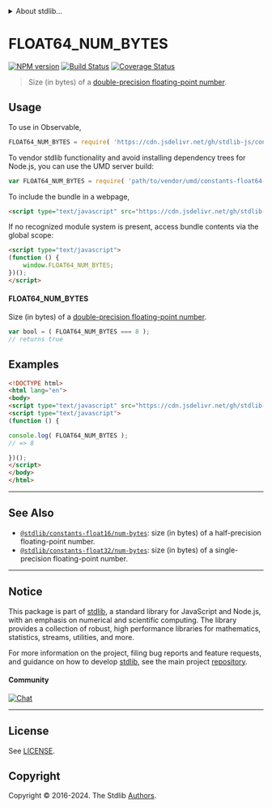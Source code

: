 <!--

@license Apache-2.0

Copyright (c) 2018 The Stdlib Authors.

Licensed under the Apache License, Version 2.0 (the "License");
you may not use this file except in compliance with the License.
You may obtain a copy of the License at

   http://www.apache.org/licenses/LICENSE-2.0

Unless required by applicable law or agreed to in writing, software
distributed under the License is distributed on an "AS IS" BASIS,
WITHOUT WARRANTIES OR CONDITIONS OF ANY KIND, either express or implied.
See the License for the specific language governing permissions and
limitations under the License.

-->


<details>
  <summary>
    About stdlib...
  </summary>
  <p>We believe in a future in which the web is a preferred environment for numerical computation. To help realize this future, we've built stdlib. stdlib is a standard library, with an emphasis on numerical and scientific computation, written in JavaScript (and C) for execution in browsers and in Node.js.</p>
  <p>The library is fully decomposable, being architected in such a way that you can swap out and mix and match APIs and functionality to cater to your exact preferences and use cases.</p>
  <p>When you use stdlib, you can be absolutely certain that you are using the most thorough, rigorous, well-written, studied, documented, tested, measured, and high-quality code out there.</p>
  <p>To join us in bringing numerical computing to the web, get started by checking us out on <a href="https://github.com/stdlib-js/stdlib">GitHub</a>, and please consider <a href="https://opencollective.com/stdlib">financially supporting stdlib</a>. We greatly appreciate your continued support!</p>
</details>

# FLOAT64_NUM_BYTES

[![NPM version][npm-image]][npm-url] [![Build Status][test-image]][test-url] [![Coverage Status][coverage-image]][coverage-url] <!-- [![dependencies][dependencies-image]][dependencies-url] -->

> Size (in bytes) of a [double-precision floating-point number][ieee754].



<section class="usage">

## Usage

To use in Observable,

```javascript
FLOAT64_NUM_BYTES = require( 'https://cdn.jsdelivr.net/gh/stdlib-js/constants-float64-num-bytes@v0.2.0-umd/browser.js' )
```

To vendor stdlib functionality and avoid installing dependency trees for Node.js, you can use the UMD server build:

```javascript
var FLOAT64_NUM_BYTES = require( 'path/to/vendor/umd/constants-float64-num-bytes/index.js' )
```

To include the bundle in a webpage,

```html
<script type="text/javascript" src="https://cdn.jsdelivr.net/gh/stdlib-js/constants-float64-num-bytes@v0.2.0-umd/browser.js"></script>
```

If no recognized module system is present, access bundle contents via the global scope:

```html
<script type="text/javascript">
(function () {
    window.FLOAT64_NUM_BYTES;
})();
</script>
```

#### FLOAT64_NUM_BYTES

Size (in bytes) of a [double-precision floating-point number][ieee754].

```javascript
var bool = ( FLOAT64_NUM_BYTES === 8 );
// returns true
```

</section>

<!-- /.usage -->

<section class="examples">

## Examples

<!-- TODO: better example -->

<!-- eslint no-undef: "error" -->

```html
<!DOCTYPE html>
<html lang="en">
<body>
<script type="text/javascript" src="https://cdn.jsdelivr.net/gh/stdlib-js/constants-float64-num-bytes@v0.2.0-umd/browser.js"></script>
<script type="text/javascript">
(function () {

console.log( FLOAT64_NUM_BYTES );
// => 8

})();
</script>
</body>
</html>
```

</section>

<!-- /.examples -->

<!-- C interface documentation. -->



<!-- Section for related `stdlib` packages. Do not manually edit this section, as it is automatically populated. -->

<section class="related">

* * *

## See Also

-   <span class="package-name">[`@stdlib/constants-float16/num-bytes`][@stdlib/constants/float16/num-bytes]</span><span class="delimiter">: </span><span class="description">size (in bytes) of a half-precision floating-point number.</span>
-   <span class="package-name">[`@stdlib/constants-float32/num-bytes`][@stdlib/constants/float32/num-bytes]</span><span class="delimiter">: </span><span class="description">size (in bytes) of a single-precision floating-point number.</span>

</section>

<!-- /.related -->

<!-- Section for all links. Make sure to keep an empty line after the `section` element and another before the `/section` close. -->


<section class="main-repo" >

* * *

## Notice

This package is part of [stdlib][stdlib], a standard library for JavaScript and Node.js, with an emphasis on numerical and scientific computing. The library provides a collection of robust, high performance libraries for mathematics, statistics, streams, utilities, and more.

For more information on the project, filing bug reports and feature requests, and guidance on how to develop [stdlib][stdlib], see the main project [repository][stdlib].

#### Community

[![Chat][chat-image]][chat-url]

---

## License

See [LICENSE][stdlib-license].


## Copyright

Copyright &copy; 2016-2024. The Stdlib [Authors][stdlib-authors].

</section>

<!-- /.stdlib -->

<!-- Section for all links. Make sure to keep an empty line after the `section` element and another before the `/section` close. -->

<section class="links">

[npm-image]: http://img.shields.io/npm/v/@stdlib/constants-float64-num-bytes.svg
[npm-url]: https://npmjs.org/package/@stdlib/constants-float64-num-bytes

[test-image]: https://github.com/stdlib-js/constants-float64-num-bytes/actions/workflows/test.yml/badge.svg?branch=v0.2.0
[test-url]: https://github.com/stdlib-js/constants-float64-num-bytes/actions/workflows/test.yml?query=branch:v0.2.0

[coverage-image]: https://img.shields.io/codecov/c/github/stdlib-js/constants-float64-num-bytes/main.svg
[coverage-url]: https://codecov.io/github/stdlib-js/constants-float64-num-bytes?branch=main

<!--

[dependencies-image]: https://img.shields.io/david/stdlib-js/constants-float64-num-bytes.svg
[dependencies-url]: https://david-dm.org/stdlib-js/constants-float64-num-bytes/main

-->

[chat-image]: https://img.shields.io/gitter/room/stdlib-js/stdlib.svg
[chat-url]: https://app.gitter.im/#/room/#stdlib-js_stdlib:gitter.im

[stdlib]: https://github.com/stdlib-js/stdlib

[stdlib-authors]: https://github.com/stdlib-js/stdlib/graphs/contributors

[umd]: https://github.com/umdjs/umd
[es-module]: https://developer.mozilla.org/en-US/docs/Web/JavaScript/Guide/Modules

[deno-url]: https://github.com/stdlib-js/constants-float64-num-bytes/tree/deno
[deno-readme]: https://github.com/stdlib-js/constants-float64-num-bytes/blob/deno/README.md
[umd-url]: https://github.com/stdlib-js/constants-float64-num-bytes/tree/umd
[umd-readme]: https://github.com/stdlib-js/constants-float64-num-bytes/blob/umd/README.md
[esm-url]: https://github.com/stdlib-js/constants-float64-num-bytes/tree/esm
[esm-readme]: https://github.com/stdlib-js/constants-float64-num-bytes/blob/esm/README.md
[branches-url]: https://github.com/stdlib-js/constants-float64-num-bytes/blob/main/branches.md

[stdlib-license]: https://raw.githubusercontent.com/stdlib-js/constants-float64-num-bytes/main/LICENSE

[ieee754]: https://en.wikipedia.org/wiki/IEEE_754-1985

<!-- <related-links> -->

[@stdlib/constants/float16/num-bytes]: https://github.com/stdlib-js/constants-float16-num-bytes/tree/umd

[@stdlib/constants/float32/num-bytes]: https://github.com/stdlib-js/constants-float32-num-bytes/tree/umd

<!-- </related-links> -->

</section>

<!-- /.links -->
